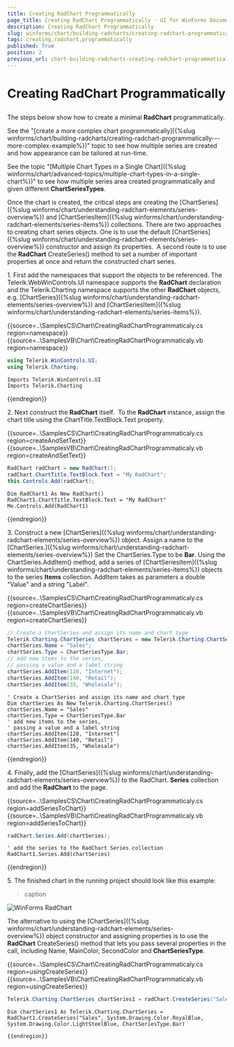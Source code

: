 ```yaml
---
title: Creating RadChart Programmatically
page_title: Creating RadChart Programmatically - UI for WinForms Documentation
description: Creating RadChart Programmatically
slug: winforms/chart/building-radcharts/creating-radchart-programmatically
tags: creating,radchart,programmatically
published: True
position: 2
previous_url: chart-building-radcharts-creating-radchart-programmatically
---
```


# Creating RadChart Programmatically



## 

The steps below show how to create a minimal __RadChart__ programmatically. 

See the "[create a more complex chart programmatically]({%slug winforms/chart/building-radcharts/creating-radchart-programmatically---more-complex-example%})" topic to see how multiple series are created and how appearance can be tailored at run-time.

See the topic "[Multiple Chart Types in a Single Chart]({%slug winforms/chart/advanced-topics/multiple-chart-types-in-a-single-chart%})" to see how multiple series area created programmatically and given different __ChartSeriesTypes__.

Once the chart is created, the critical steps are creating the [ChartSeries]({%slug winforms/chart/understanding-radchart-elements/series-overview%}) and [ChartSeriesItem]({%slug winforms/chart/understanding-radchart-elements/series-items%}) collections. There are two approaches to creating chart series objects. One is to use the default [ChartSeries]({%slug winforms/chart/understanding-radchart-elements/series-overview%}) constructor and assign its properties.  A second route is to use the __RadChart__ CreateSeries() method to set a number of important properties at once and return the constructed chart series.

1\. First add the namespaces that support the objects to be referenced. The Telerik.WebWinControls.UI namespace supports the __RadChart__ declaration and the Telerik.Charting namespace supports the other __RadChart__ objects, e.g. [ChartSeries]({%slug winforms/chart/understanding-radchart-elements/series-overview%}) and [ChartSeriesItem]({%slug winforms/chart/understanding-radchart-elements/series-items%}).
        		

{{source=..\SamplesCS\Chart\CreatingRadChartProgrammaticaly.cs region=namespace}} 
{{source=..\SamplesVB\Chart\CreatingRadChartProgrammaticaly.vb region=namespace}} 

````C#
using Telerik.WinControls.UI;
using Telerik.Charting;

````
````VB.NET
Imports Telerik.WinControls.UI
Imports Telerik.Charting

````

{{endregion}} 


2\. Next construct the <b>RadChart</b> itself.  To the <b>RadChart</b> instance, assign the chart title using the ChartTitle.TextBlock.Text property.
			
{{source=..\SamplesCS\Chart\CreatingRadChartProgrammaticaly.cs region=createAndSetText}} 
{{source=..\SamplesVB\Chart\CreatingRadChartProgrammaticaly.vb region=createAndSetText}} 

````C#
RadChart radChart = new RadChart();
radChart.ChartTitle.TextBlock.Text = "My RadChart";
this.Controls.Add(radChart);

````
````VB.NET
Dim RadChart1 As New RadChart()
RadChart1.ChartTitle.TextBlock.Text = "My RadChart"
Me.Controls.Add(RadChart1)

````

{{endregion}} 

3\. Construct a new [ChartSeries]({%slug winforms/chart/understanding-radchart-elements/series-overview%}) object. Assign a name to the [ChartSeries.]({%slug winforms/chart/understanding-radchart-elements/series-overview%}) Set the ChartSeries.Type to be <b>Bar</b>. Using the ChartSeries.AddItem() method, add a series of [ChartSeriesItem]({%slug winforms/chart/understanding-radchart-elements/series-items%}) objects to the series <b>Items</b> collection. AddItem takes as parameters a double "Value" and a string "Label". 


{{source=..\SamplesCS\Chart\CreatingRadChartProgrammaticaly.cs region=createChartSeries}} 
{{source=..\SamplesVB\Chart\CreatingRadChartProgrammaticaly.vb region=createChartSeries}} 

````C#
// Create a ChartSeries and assign its name and chart type
Telerik.Charting.ChartSeries chartSeries = new Telerik.Charting.ChartSeries();
chartSeries.Name = "Sales";
chartSeries.Type = ChartSeriesType.Bar;
// add new items to the series,
// passing a value and a label string
chartSeries.AddItem(120, "Internet");
chartSeries.AddItem(140, "Retail");
chartSeries.AddItem(35, "Wholesale");

````
````VB.NET
' Create a ChartSeries and assign its name and chart type
Dim chartSeries As New Telerik.Charting.ChartSeries()
chartSeries.Name = "Sales"
chartSeries.Type = ChartSeriesType.Bar
' add new items to the series,
' passing a value and a label string
chartSeries.AddItem(120, "Internet")
chartSeries.AddItem(140, "Retail")
chartSeries.AddItem(35, "Wholesale")

````

{{endregion}} 
 
4\. Finally, add the [ChartSeries]({%slug winforms/chart/understanding-radchart-elements/series-overview%}) to the RadChart. <b>Series</b> collection and add the <b>RadChart</b> to the page. 

{{source=..\SamplesCS\Chart\CreatingRadChartProgrammaticaly.cs region=addSeriesToChart}} 
{{source=..\SamplesVB\Chart\CreatingRadChartProgrammaticaly.vb region=addSeriesToChart}} 

````C#
radChart.Series.Add(chartSeries);

````
````VB.NET
' add the series to the RadChart Series collection
RadChart1.Series.Add(chartSeries)

````

{{endregion}} 


5\. The finished chart in the running project should look like this example: 


>caption 

![WinForms RadChart ](images/chart-building-radcharts-creating-radchart-programmatically001.png)



The alternative to using the [ChartSeries]({%slug winforms/chart/understanding-radchart-elements/series-overview%}) object constructor and assigning properties is to use the <b>RadChart</b> CreateSeries() method that lets you pass several properties in the call, including Name, MainColor, SecondColor and <b>ChartSeriesType</b>. 

{{source=..\SamplesCS\Chart\CreatingRadChartProgrammaticaly.cs region=usingCreateSeries}} 
{{source=..\SamplesVB\Chart\CreatingRadChartProgrammaticaly.vb region=usingCreateSeries}} 

````C#
Telerik.Charting.ChartSeries chartSeries1 = radChart.CreateSeries("Sales", System.Drawing.Color.RoyalBlue, System.Drawing.Color.LightSteelBlue, ChartSeriesType.Bar);

````
````VB.NET
Dim chartSeries1 As Telerik.Charting.ChartSeries = RadChart1.CreateSeries("Sales", System.Drawing.Color.RoyalBlue, System.Drawing.Color.LightSteelBlue, ChartSeriesType.Bar)

````

	{{endregion}} 





